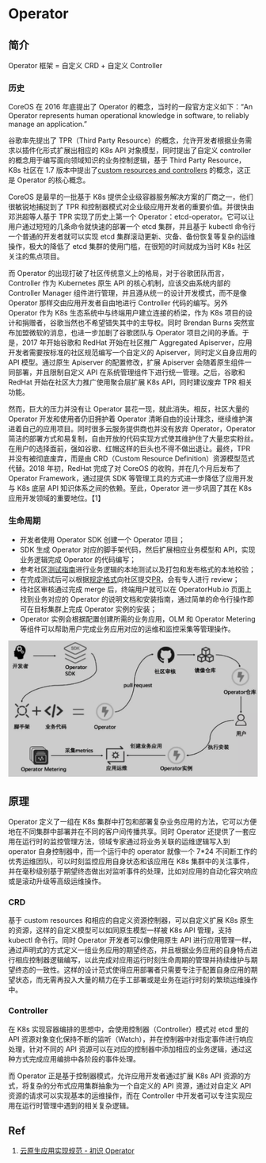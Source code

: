 # Operator

## 简介

Operator 框架 = 自定义 CRD + 自定义 Controller

### 历史

CoreOS 在 2016 年底提出了 Operator 的概念，当时的一段官方定义如下：“An Operator represents human operational knowledge in software, to reliably manage an application.”

谷歌率先提出了 TPR（Third Party Resource）的概念，允许开发者根据业务需求以插件化形式扩展出相应的 K8s API 对象模型，同时提出了自定义 controller 的概念用于编写面向领域知识的业务控制逻辑，基于 Third Party Resource，K8s 社区在 1.7 版本中提出了[custom resources and controllers](https://mp.weixin.qq.com/s?__biz=MzUzNzYxNjAzMg==&mid=2247493984&idx=1&sn=59238e3a71d14702191e5c518b749836&chksm=fae6e2afcd916bb92a15170911643357ac56fa72ae9bf844b500fbd5e5253fd741f5af0d797c&token=10947129&lang=zh_CN&scene=21#wechat_redirect) 的概念，这正是 Operator 的核心概念。

CoreOS 是最早的一批基于 K8s 提供企业级容器服务解决方案的厂商之一，他们很敏锐地捕捉到了 TPR  和控制器模式对企业级应用开发者的重要价值。并很快由邓洪超等人基于 TPR 实现了历史上第一个 Operator：etcd-operator。它可以让用户通过短短的几条命令就快速的部署一个 etcd 集群，并且基于 kubectl  命令行一个普通的开发者就可以实现 etcd 集群滚动更新、灾备、备份恢复等复杂的运维操作，极大的降低了 etcd 集群的使用门槛，在很短的时间就成为当时 K8s 社区关注的焦点项目。

而 Operator 的出现打破了社区传统意义上的格局，对于谷歌团队而言，Controller 作为 Kubernetes 原生 API  的核心机制，应该交由系统内部的 Controller Manager 组件进行管理，并且遵从统一的设计开发模式，而不是像 Operator 那样交由应用开发者自由地进行 Controller 代码的编写。另外 Operator 作为 K8s 生态系统中与终端用户建立连接的桥梁，作为 K8s 项目的设计和捐赠者，谷歌当然也不希望错失其中的主导权。同时 Brendan Burns 突然宣布加盟微软的消息，也进一步加剧了谷歌团队与 Operator 项目之间的矛盾。于是，2017 年开始谷歌和 RedHat 开始在社区推广 Aggregated Apiserver，应用开发者需要按标准的社区规范编写一个自定义的  Apiserver，同时定义自身应用的 API 模型。通过原生 Apiserver 的配置修改，扩展 Apiserver 会随着原生组件一同部署，并且限制自定义 API 在系统管理组件下进行统一管理。之后，谷歌和 RedHat 开始在社区大力推广使用聚合层扩展  K8s API，同时建议废弃 TPR 相关功能。

然而，巨大的压力并没有让 Operator 昙花一现，就此消失。相反，社区大量的 Operator 开发和使用者仍旧拥护着 Operator 清晰自由的设计理念，继续维护演进着自己的应用项目。同时很多云服务提供商也并没有放弃 Operator，Operator  简洁的部署方式和易复制，自由开放的代码实现方式使其维护住了大量忠实粉丝。在用户的选择面前，强如谷歌、红帽这样的巨头也不得不做出退让。最终，TPR 并没有被彻底废弃，而是由 CRD（Custom Resource Definition）资源模型范式代替。2018 年初，RedHat 完成了对 CoreOS 的收购，并在几个月后发布了 Operator Framework，通过提供 SDK 等管理工具的方式进一步降低了应用开发与 K8s 底层 API 知识体系之间的依赖。至此，Operator 进一步巩固了其在 K8s 应用开发领域的重要地位。【1】

### 生命周期

- 开发者使用 Operator SDK 创建一个 Operator 项目；
- SDK 生成 Operator 对应的脚手架代码，然后扩展相应业务模型和 API，实现业务逻辑完成 Operator 的代码编写；
- 参考社区[测试指南](https://mp.weixin.qq.com/s?__biz=MzUzNzYxNjAzMg==&mid=2247493984&idx=1&sn=59238e3a71d14702191e5c518b749836&chksm=fae6e2afcd916bb92a15170911643357ac56fa72ae9bf844b500fbd5e5253fd741f5af0d797c&token=10947129&lang=zh_CN&scene=21#wechat_redirect)进行业务逻辑的本地测试以及打包和发布格式的本地校验；
- 在完成测试后可以根据[规定格式](https://mp.weixin.qq.com/s?__biz=MzUzNzYxNjAzMg==&mid=2247493984&idx=1&sn=59238e3a71d14702191e5c518b749836&chksm=fae6e2afcd916bb92a15170911643357ac56fa72ae9bf844b500fbd5e5253fd741f5af0d797c&token=10947129&lang=zh_CN&scene=21#wechat_redirect)向社区提交[PR](https://mp.weixin.qq.com/s?__biz=MzUzNzYxNjAzMg==&mid=2247493984&idx=1&sn=59238e3a71d14702191e5c518b749836&chksm=fae6e2afcd916bb92a15170911643357ac56fa72ae9bf844b500fbd5e5253fd741f5af0d797c&token=10947129&lang=zh_CN&scene=21#wechat_redirect)，会有专人进行 review；
- 待社区审核通过完成 merge 后，终端用户就可以在 OperatorHub.io 页面上找到业务对应的 Operator 的说明文档和安装指南，通过简单的命令行操作即可在目标集群上完成 Operator 实例的安装；
- Operator 实例会根据配置创建所需的业务应用，OLM 和 Operator Metering 等组件可以帮助用户完成业务应用对应的运维和监控采集等管理操作。

![image-20211130092845485](figures/image-20211130092845485.png)

## 原理

Operator 定义了一组在 K8s 集群中打包和部署复杂业务应用的方法，它可以方便地在不同集群中部署并在不同的客户间传播共享。同时 Operator 还提供了一套应用在运行时的监控管理方法，领域专家通过将业务关联的运维逻辑写入到 operator  自身控制器中，而一个运行中的 operator 就像一个 7*24 不间断工作的优秀运维团队，可以时刻监控应用自身状态和该应用在 K8s 集群中的关注事件，并在毫秒级别基于期望终态做出对监听事件的处理，比如对应用的自动化容灾响应或是滚动升级等高级运维操作。

### CRD

基于 custom resources 和相应的自定义资源控制器，可以自定义扩展 K8s 原生的资源，这样的自定义模型可以如同原生模型一样被 K8s API 管理，支持 kubectl 命令行。同时 Operator 开发者可以像使用原生 API 进行应用管理一样，通过声明式的方式定义一组业务应用的期望终态，并且根据业务应用的自身特点进行相应控制器逻辑编写，以此完成对应用运行时刻生命周期的管理并持续维护与期望终态的一致性。这样的设计范式使得应用部署者只需要专注于配置自身应用的期望状态，而无需再投入大量的精力在手工部署或是业务在运行时刻的繁琐运维操作中。



### Controller

在 K8s 实现容器编排的思想中，会使用控制器（Controller）模式对 etcd 里的 API 资源对象变化保持不断的监听（Watch），并在控制器中对指定事件进行响应处理，针对不同的 API 资源可以在对应的控制器中添加相应的业务逻辑，通过这种方式完成应用编排中各阶段的事件处理。

而 Operator 正是基于控制器模式，允许应用开发者通过扩展 K8s API 资源的方式，将复杂的分布式应用集群抽象为一个自定义的 API 资源，通过对自定义 API 资源的请求可以实现基本的运维操作，而在 Controller 中开发者可以专注实现应用在运行时管理中遇到的相关复杂逻辑。

## Ref

1. [云原生应用实现规范 - 初识 Operator](https://mp.weixin.qq.com/s/MveSspUcFFWSum1m_XtRlg)

